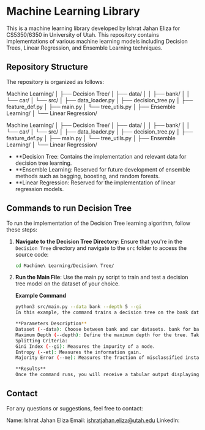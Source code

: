 # Machine Learning Library

This is a machine learning library developed by Ishrat Jahan Eliza for CS5350/6350 in University of Utah. This repository contains implementations of various machine learning models including Decision Trees, Linear Regression, and Ensemble Learning techniques.
## Repository Structure

The repository is organized as follows:

Machine Learning/ │ ├── Decision Tree/ │ ├── data/ │ │ ├── bank/ │ │ └── car/ │ └── src/ │ ├── data_loader.py │ ├── decision_tree.py │ ├── feature_def.py │ ├── main.py │ └── tree_utils.py │ ├── Ensemble Learning/ │ └── Linear Regression/

Machine Learning/
│
├── Decision Tree/
│   ├── data/
│   │   ├── bank/
│   │   └── car/
│   └── src/
│       ├── data_loader.py
│       ├── decision_tree.py
│       ├── feature_def.py
│       ├── main.py
│       └── tree_utils.py
│
├── Ensemble Learning/
│
└── Linear Regression/

- **Decision Tree: Contains the implementation and relevant data for decision tree learning.
- **Ensemble Learning: Reserved for future development of ensemble methods such as bagging, boosting, and random forests.
- **Linear Regression: Reserved for the implementation of linear regression models.

## Commands to run Decision Tree

To run the implementation of the Decision Tree learning algorithm, follow these steps:

1. **Navigate to the Decision Tree Directory**:
   Ensure that you're in the `Decision Tree` directory and navigate to the `src` folder to access the source code:

   ```bash
   cd Machine\ Learning/Decision\ Tree/

2. **Run the Main File**: 
   Use the main.py script to train and test a decision tree model on the dataset of your choice. 

    **Example Command**
    ```bash
    python3 src/main.py --data bank --depth 5 --gi
    In this example, the command trains a decision tree on the bank dataset with a maximum depth of 5 using the Gini Index as the split criterion.

    **Parameters Description**
    Dataset (--data): Choose between bank and car datasets. bank for bank and car for car dataset
    Maximum Depth (--depth): Define the maximum depth for the tree. Takes numeroical value.
    Splitting Criteria:
    Gini Index (--gi): Measures the impurity of a node.
    Entropy (--et): Measures the information gain.
    Majority Error (--me): Measures the fraction of misclassified instances.
    
    **Results**
    Once the command runs, you will receive a tabular output displaying the error on the training and test sets.


## Contact ##
For any questions or suggestions, feel free to contact:

Name: Ishrat Jahan Eliza
Email: ishratjahan.eliza@utah.edu
LinkedIn: 